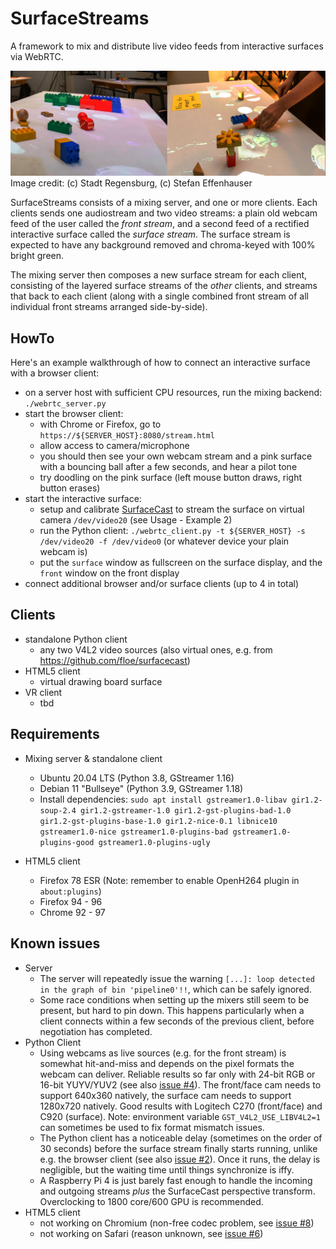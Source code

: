 # SurfaceStreams

A framework to mix and distribute live video feeds from interactive surfaces via WebRTC.

![table surface with projected message](assets/teaser.jpg)
Image credit: (c) Stadt Regensburg, (c) Stefan Effenhauser

SurfaceStreams consists of a mixing server, and one or more clients. Each clients sends one audiostream and two video streams: a plain old webcam feed of the user called the _front stream_, and a second feed of a rectified interactive surface called the _surface stream_. The surface stream is expected to have any background removed and chroma-keyed with 100% bright green.

The mixing server then composes a new surface stream for each client, consisting of the layered surface streams of the _other_ clients, and streams that back to each client (along with a single combined front stream of all individual front streams arranged side-by-side).

## HowTo

Here's an example walkthrough of how to connect an interactive surface with a browser client:

 * on a server host with sufficient CPU resources, run the mixing backend: `./webrtc_server.py`
 * start the browser client:
   * with Chrome or Firefox, go to `https://${SERVER_HOST}:8080/stream.html`
   * allow access to camera/microphone
   * you should then see your own webcam stream and a pink surface with a bouncing ball after a few seconds, and hear a pilot tone
   * try doodling on the pink surface (left mouse button draws, right button erases)
 * start the interactive surface:
   * setup and calibrate [SurfaceCast](https://github.com/floe/surfacecast) to stream the surface on virtual camera `/dev/video20` (see Usage - Example 2)
   * run the Python client: `./webrtc_client.py -t ${SERVER_HOST} -s /dev/video20 -f /dev/video0` (or whatever device your plain webcam is)
   * put the `surface` window as fullscreen on the surface display, and the `front` window on the front display
 * connect additional browser and/or surface clients (up to 4 in total)

## Clients

* standalone Python client
  * any two V4L2 video sources (also virtual ones, e.g. from https://github.com/floe/surfacecast)
* HTML5 client
  * virtual drawing board surface
* VR client
  * tbd

## Requirements

* Mixing server & standalone client
  * Ubuntu 20.04 LTS (Python 3.8, GStreamer 1.16)
  * Debian 11 "Bullseye" (Python 3.9, GStreamer 1.18)
  * Install dependencies: `sudo apt install gstreamer1.0-libav gir1.2-soup-2.4 gir1.2-gstreamer-1.0 gir1.2-gst-plugins-bad-1.0 gir1.2-gst-plugins-base-1.0 gir1.2-nice-0.1 libnice10 gstreamer1.0-nice gstreamer1.0-plugins-bad gstreamer1.0-plugins-good gstreamer1.0-plugins-ugly`

* HTML5 client
  * Firefox 78 ESR (Note: remember to enable OpenH264 plugin in `about:plugins`)
  * Firefox 94 - 96
  * Chrome 92 - 97

## Known issues

  * Server
    * The server will repeatedly issue the warning `[...]: loop detected in the graph of bin 'pipeline0'!!`, which can be safely ignored.
    * Some race conditions when setting up the mixers still seem to be present, but hard to pin down. This happens particularly when a client connects within a few seconds of the previous client, before negotiation has completed.
  * Python Client
    * Using webcams as live sources (e.g. for the front stream) is somewhat hit-and-miss and depends on the pixel formats the webcam can deliver. Reliable results so far only with 24-bit RGB or 16-bit YUYV/YUV2 (see also [issue #4](https://github.com/floe/surfacestreams/issues/4)). The front/face cam needs to support 640x360 natively, the surface cam needs to support 1280x720 natively. Good results with Logitech C270 (front/face) and C920 (surface). Note: environment variable `GST_V4L2_USE_LIBV4L2=1` can sometimes be used to fix format mismatch issues.
    * The Python client has a noticeable delay (sometimes on the order of 30 seconds) before the surface stream finally starts running, unlike e.g. the browser client (see also [issue #2](https://github.com/floe/surfacestreams/issues/2)). Once it runs, the delay is negligible, but the waiting time until things synchronize is iffy.
    * A Raspberry Pi 4 is just barely fast enough to handle the incoming and outgoing streams _plus_ the SurfaceCast perspective transform. Overclocking to 1800 core/600 GPU is recommended.
  * HTML5 client
    * not working on Chromium (non-free codec problem, see [issue #8](https://github.com/floe/surfacestreams/issues/8))
    * not working on Safari (reason unknown, see [issue #6](https://github.com/floe/surfacestreams/issues/6))
